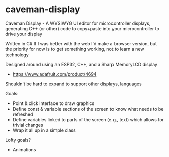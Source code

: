 # caveman-display
Caveman Display - A WYSIWYG UI editor for microcontroller displays, generating C++ (or other) code to copy+paste into your microcontroller to drive your display

Written in C#
If I was better with the web I'd make a browser version, but the priority for now is to get something working, not to learn a new technology

Designed around using an ESP32, C++, and a Sharp MemoryLCD display
- https://www.adafruit.com/product/4694

Shouldn't be hard to expand to support other displays, languages

Goals:
- Point & click interface to draw graphics
- Define const & variable sections of the screen to know what needs to be refreshed
- Define variables linked to parts of the screen (e.g., text) which allows for trivial changes
- Wrap it all up in a simple class

Lofty goals?
- Animations

